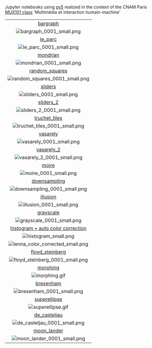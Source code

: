 Jupyter notebooks using [py5](https://py5coding.org/) realized in the context of the CNAM Paris [MUX101 class](https://formation.cnam.fr/rechercher-par-discipline/multimedia-et-interaction-humain-machine-1085793.kjsp) 'Multimédia et interaction humain-machine'

|   |
|:---:|
|[bargraph](bargraph.ipynb)|
|![bargraph_0001_small.png](bargraph_0001_small.png)|
|[le_parc](le_parc.ipynb)|
|![le_parc_0001_small.png](le_parc_0001_small.png)|
|[mondrian](mondrian.ipynb)|
|![mondrian_0001_small.png](mondrian_0001_small.png)|
|[random_squares](random_squares.ipynb)|
|![random_squares_0001_small.png](random_squares_0001_small.png)|
|[sliders](sliders.ipynb)|
|![sliders_0001_small.png](sliders_0001_small.png)|
|[sliders_2](sliders_2.ipynb)|
|![sliders_2_0001_small.png](sliders_2_0001_small.png)|
|[truchet_tiles](truchet_tiles.ipynb)|
|![truchet_tiles_0001_small.png](truchet_tiles_0001_small.png)|
|[vasarely](vasarely.ipynb)|
|![vasarely_0001_small.png](vasarely_0001_small.png)|
|[vasarely_2](vasarely_2.ipynb)|
|![vasarely_2_0001_small.png](vasarely_2_0001_small.png)|
|[moire](moire.ipynb)|
|![moire_0001_small.png](moire_0001_small.png)|
|[downsampling](downsampling.ipynb)|
|![downsampling_0001_small.png](downsampling_0001_small.png)|
|[illusion](illusion.ipynb)|
|![illusion_0001_small.png](illusion_0001_small.png)|
|[grayscale](grayscale.ipynb)|
|![grayscale_0001_small.png](grayscale_0001_small.png)|
|[histogram + auto color correction](histogram.ipynb)|
|![histogram_small.png](histogram_small.png)|
|![lenna_color_corrected_small.png](lenna_color_corrected_small.png)|
|[floyd_steinberg](floyd_steinberg.ipynb)|
|![floyd_steinberg_0001_small.png](floyd_steinberg_0001_small.png)|
|[morphing](morphing.ipynb)|
|![morphing.gif](morphing.gif)|
|[bresenham](bresenham.ipynb)|
|![bresenham_0001_small.png](bresenham_0001_small.png)|
|[superellipse](superellipse.ipynb)|
|![superellipse.gif](superellipse.gif)|
|[de_casteljau](de_casteljau.ipynb)||![de_casteljau_0001_small.png](de_casteljau_0001_small.png)||[moon_lander](moon_lander.ipynb)||![moon_lander_0001_small.png](moon_lander_0001_small.png)|